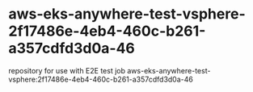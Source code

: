 # aws-eks-anywhere-test-vsphere-2f17486e-4eb4-460c-b261-a357cdfd3d0a-46
repository for use with E2E test job aws-eks-anywhere-test-vsphere:2f17486e-4eb4-460c-b261-a357cdfd3d0a-46
